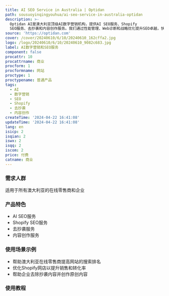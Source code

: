 ```yaml
---
title: AI SEO Service in Australia | Optidan
path: sousuoyinqingyouhua/ai-seo-service-in-australia-optidan
description: >-
  Optidan AI是澳大利亚顶级AI数字营销机构，提供AI SEO服务、Shopify
  SEO服务、去抄袭和内容创作服务。我们通过性能管理、Web诊断和战略优化提升SEO卓越，快速增长您的在线业务。
source: 'https://optidan.com'
cover: /cover/20240610/6/10/20240610_162cffa2.jpg
logo: /logo/20240610/6/10/20240610_9082c683.jpg
label: AI数字营销和SEO服务
component: false
procattr: 10
procattrname: 商业
procform: 1
procformname: 网站
proctype: 1
proctypename: 普通产品
tags:
  - AI
  - 数字营销
  - SEO
  - Shopify
  - 去抄袭
  - 内容创作
createTime: '2024-04-22 16:41:08'
updateTime: '2024-04-22 16:41:08'
lang: en
isicp: 2
isqian: 2
iswx: 2
isqq: 2
iscom: 2
price: 付费
catname: 商业
---
```




### 需求人群
适用于所有澳大利亚的在线零售商和企业

### 产品特色
* AI SEO服务
* Shopify SEO服务
* 去抄袭服务
* 内容创作服务

### 使用场景示例
* 帮助澳大利亚在线零售商提高网站的搜索排名
* 优化Shopify网店以提升销售和转化率
* 帮助企业去除抄袭内容并创作原创内容

### 使用教程


  
